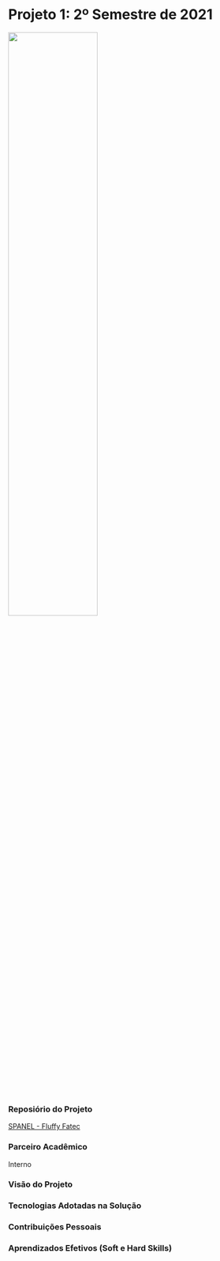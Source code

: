 # Projeto 1: 2º Semestre de 2021 

<img src="https://github.com/fluffyfatec/SPanel/blob/main/Sprint_2/assets/logospanel3.png" width="60%" height="55%">

### Reposiório do Projeto

[SPANEL - Fluffy Fatec](https://github.com/fluffyfatec/SPanel)

### Parceiro Acadêmico

Interno

### Visão do Projeto

### Tecnologias Adotadas na Solução

### Contribuições Pessoais

### Aprendizados Efetivos (Soft e Hard Skills)